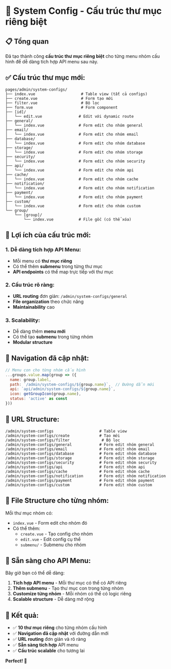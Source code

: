 # 🎯 System Config - Cấu trúc thư mục riêng biệt

## 📋 Tổng quan

Đã tạo thành công **cấu trúc thư mục riêng biệt** cho từng menu nhóm cấu hình để dễ dàng tích hợp API menu sau này.

## ✅ **Cấu trúc thư mục mới:**

```
pages/admin/system-configs/
├── index.vue                    # Table view (tất cả configs)
├── create.vue                   # Form tạo mới
├── filter.vue                   # Bộ lọc
├── form.vue                     # Form component
├── [id]/
│   └── edit.vue                # Edit với dynamic route
├── general/
│   └── index.vue               # Form edit cho nhóm general
├── email/
│   └── index.vue               # Form edit cho nhóm email
├── database/
│   └── index.vue               # Form edit cho nhóm database
├── storage/
│   └── index.vue               # Form edit cho nhóm storage
├── security/
│   └── index.vue               # Form edit cho nhóm security
├── api/
│   └── index.vue               # Form edit cho nhóm api
├── cache/
│   └── index.vue               # Form edit cho nhóm cache
├── notification/
│   └── index.vue               # Form edit cho nhóm notification
├── payment/
│   └── index.vue               # Form edit cho nhóm payment
├── custom/
│   └── index.vue               # Form edit cho nhóm custom
└── group/
    └── [group]/
        └── index.vue           # File gốc (có thể xóa)
```

## 🎯 **Lợi ích của cấu trúc mới:**

### **1. Dễ dàng tích hợp API Menu:**
- Mỗi menu có **thư mục riêng**
- Có thể thêm **submenu** trong từng thư mục
- **API endpoints** có thể map trực tiếp với thư mục

### **2. Cấu trúc rõ ràng:**
- **URL routing** đơn giản: `/admin/system-configs/general`
- **File organization** theo chức năng
- **Maintainability** cao

### **3. Scalability:**
- Dễ dàng thêm **menu mới**
- Có thể tạo **submenu** trong từng nhóm
- **Modular structure**

## 🔧 **Navigation đã cập nhật:**

```javascript
// Menu con cho từng nhóm cấu hình
...groups.value.map(group => ({
  name: group.label,
  path: `/admin/system-configs/${group.name}`,  // Đường dẫn mới
  api: `api/admin/system-configs/${group.name}`,
  icon: getGroupIcon(group.name),
  status: 'active' as const
}))
```

## 🚀 **URL Structure:**

```
/admin/system-configs                    # Table view
/admin/system-configs/create             # Tạo mới
/admin/system-configs/filter              # Bộ lọc
/admin/system-configs/general            # Form edit nhóm general
/admin/system-configs/email              # Form edit nhóm email
/admin/system-configs/database           # Form edit nhóm database
/admin/system-configs/storage            # Form edit nhóm storage
/admin/system-configs/security           # Form edit nhóm security
/admin/system-configs/api                # Form edit nhóm api
/admin/system-configs/cache              # Form edit nhóm cache
/admin/system-configs/notification       # Form edit nhóm notification
/admin/system-configs/payment            # Form edit nhóm payment
/admin/system-configs/custom             # Form edit nhóm custom
```

## 📁 **File Structure cho từng nhóm:**

Mỗi thư mục nhóm có:
- `index.vue` - Form edit cho nhóm đó
- Có thể thêm:
  - `create.vue` - Tạo config cho nhóm
  - `edit.vue` - Edit config cụ thể
  - `submenu/` - Submenu cho nhóm

## 🎯 **Sẵn sàng cho API Menu:**

Bây giờ bạn có thể dễ dàng:
1. **Tích hợp API menu** - Mỗi thư mục có thể có API riêng
2. **Thêm submenu** - Tạo thư mục con trong từng nhóm
3. **Customize từng nhóm** - Mỗi nhóm có thể có logic riêng
4. **Scalable structure** - Dễ dàng mở rộng

## 🎉 **Kết quả:**

- ✅ **10 thư mục riêng** cho từng nhóm cấu hình
- ✅ **Navigation đã cập nhật** với đường dẫn mới
- ✅ **URL routing** đơn giản và rõ ràng
- ✅ **Sẵn sàng tích hợp** API menu
- ✅ **Cấu trúc scalable** cho tương lai

**Perfect! 🎉**

